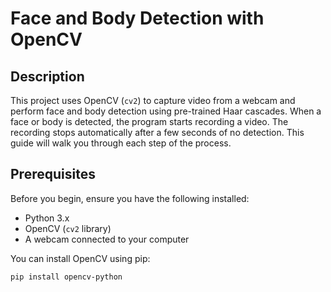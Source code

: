 # Face and Body Detection with OpenCV

## Description
This project uses OpenCV (`cv2`) to capture video from a webcam and perform face and body detection using pre-trained Haar cascades. When a face or body is detected, the program starts recording a video. The recording stops automatically after a few seconds of no detection. This guide will walk you through each step of the process.

## Prerequisites
Before you begin, ensure you have the following installed:
- Python 3.x
- OpenCV (`cv2` library)
- A webcam connected to your computer

You can install OpenCV using pip:

```bash
pip install opencv-python
